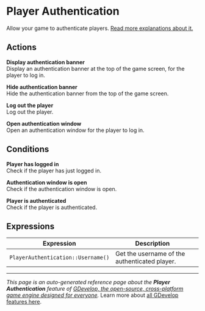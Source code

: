 # Player Authentication

Allow your game to authenticate players. [Read more explanations about it.](https://wiki.gdevelop.io/gdevelop5/all-features/player-authentication)

## Actions

**Display authentication banner**  
Display an authentication banner at the top of the game screen, for the player to log in.

**Hide authentication banner**  
Hide the authentication banner from the top of the game screen.

**Log out the player**  
Log out the player.

**Open authentication window**  
Open an authentication window for the player to log in.

## Conditions

**Player has logged in**  
Check if the player has just logged in.

**Authentication window is open**  
Check if the authentication window is open.

**Player is authenticated**  
Check if the player is authenticated.

## Expressions

| Expression | Description |  |
|-----|-----|-----|
| `PlayerAuthentication::Username()` | Get the username of the authenticated player. ||

---
*This page is an auto-generated reference page about the **Player Authentication** feature of [GDevelop, the open-source, cross-platform game engine designed for everyone](https://gdevelop.io/).* Learn more about [all GDevelop features here](/gdevelop5/all-features).